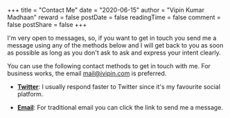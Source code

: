 +++
title = "Contact Me"
date = "2020-06-15"
author = "Vipin Kumar Madhaan"
reward = false
postDate = false
readingTime = false
comment = false
postShare = false
+++

I'm very open to messages, so, if you want to get in touch you send me a message using any of the methods below and I will get back to you as soon as possible as long as you don't ask to ask and express your intent clearly.

You can use the following contact methods to get in touch with me. For business works, the email mail@ivipin.com is preferred.

*   **[Twitter](https://twitter.com/VipinMadhaan)**: I usually respond faster to Twitter since it's my favourite social platform.
    
*   **[Email](mailto:mail@ivipin.com?body=Hi%20Vipin,%20I%20came%20across%20your%20website%20and%20would%20like%20to%20get%20in%20touch.)**: For traditional email you can click the link to send me a message.